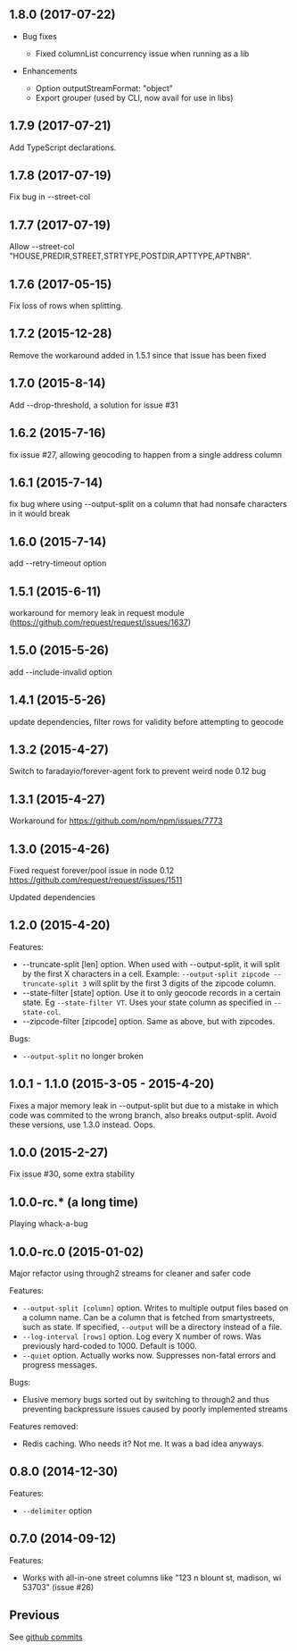 ## 1.8.0 (2017-07-22)

* Bug fixes

  * Fixed columnList concurrency issue when running as a lib

* Enhancements

  * Option outputStreamFormat: "object"
  * Export grouper (used by CLI, now avail for use in libs)

## 1.7.9 (2017-07-21)

Add TypeScript declarations.

## 1.7.8 (2017-07-19)

Fix bug in --street-col

## 1.7.7 (2017-07-19)

Allow --street-col "HOUSE,PREDIR,STREET,STRTYPE,POSTDIR,APTTYPE,APTNBR".

## 1.7.6 (2017-05-15)

Fix loss of rows when splitting.

## 1.7.2 (2015-12-28)

Remove the workaround added in 1.5.1 since that issue has been fixed

## 1.7.0 (2015-8-14)

Add --drop-threshold, a solution for issue #31

## 1.6.2 (2015-7-16)

fix issue #27, allowing geocoding to happen from a single address column

## 1.6.1 (2015-7-14)

fix bug where using --output-split on a column that had nonsafe characters in it would break

## 1.6.0 (2015-7-14)

add --retry-timeout option

## 1.5.1 (2015-6-11)

workaround for memory leak in request module (https://github.com/request/request/issues/1637)

## 1.5.0 (2015-5-26)

add --include-invalid option

## 1.4.1 (2015-5-26)

update dependencies, filter rows for validity before attempting to geocode

## 1.3.2 (2015-4-27)

Switch to faradayio/forever-agent fork to prevent weird node 0.12 bug

## 1.3.1 (2015-4-27)

Workaround for https://github.com/npm/npm/issues/7773

## 1.3.0 (2015-4-26)

Fixed request forever/pool issue in node 0.12 https://github.com/request/request/issues/1511

Updated dependencies

## 1.2.0 (2015-4-20)

Features:

  - --truncate-split [len] option. When used with --output-split, it will split by the first X characters in a cell. Example: `--output-split zipcode --truncate-split 3` will split by the first 3 digits of the zipcode column.
  - --state-filter [state] option. Use it to only geocode records in a certain state. Eg `--state-filter VT`. Uses your state column as specified in `--state-col`.
  - --zipcode-filter [zipcode] option. Same as above, but with zipcodes.

Bugs:

  - `--output-split` no longer broken

## 1.0.1 - 1.1.0 (2015-3-05 - 2015-4-20)

Fixes a major memory leak in --output-split but due to a mistake in which code was commited to the wrong branch, also breaks output-split. Avoid these versions, use 1.3.0 instead. Oops.

## 1.0.0 (2015-2-27)

Fix issue #30, some extra stability

## 1.0.0-rc.* (a long time)

Playing whack-a-bug

## 1.0.0-rc.0 (2015-01-02)

Major refactor using through2 streams for cleaner and safer code

Features:

  - `--output-split [column]` option. Writes to multiple output files based on a column name. Can be a column that is fetched from smartystreets, such as state. If specified, `--output` will be a directory instead of a file.
  - `--log-interval [rows]` option. Log every X number of rows. Was previously hard-coded to 1000. Default is 1000.
  - `--quiet` option. Actually works now. Suppresses non-fatal errors and progress messages.

Bugs:

  - Elusive memory bugs sorted out by switching to through2 and thus preventing backpressure issues caused by poorly implemented streams

Features removed:

  - Redis caching. Who needs it? Not me. It was a bad idea anyways.

## 0.8.0 (2014-12-30)

Features:

 - `--delimiter` option

## 0.7.0 (2014-09-12)

Features:

 - Works with all-in-one street columns like "123 n blount st, madison, wi 53703" (issue #26)

## Previous

See [github commits](https://github.com/faradayio/node_smartystreets/commits/master/package.json)
